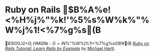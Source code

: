 # Ruby on Rails $B%A%e!<%H%j%"%k!'%5%s%W%k%"%W%j%1!<%7%g%s(B

$B$3$l$O0J2<$G;HMQ$9$k:G=i$N%"%W%j%1!<%7%g%s$G$9!#(B
[*Ruby on Rails Tutorial: Learn Rails by Example*](http://railstutorial.jp/)
by [Michael Hartl](http://michaelhartl.com/).
